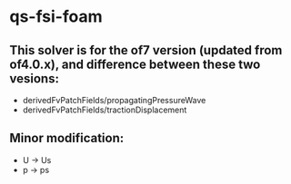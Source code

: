 # qs-fsi-foam
## This solver is for the of7 version (updated from of4.0.x), and difference between these two vesions:
- derivedFvPatchFields/propagatingPressureWave
- derivedFvPatchFields/tractionDisplacement
## Minor modification:
- U -> Us
- p -> ps
